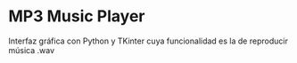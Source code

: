# MP3 Music Player
Interfaz gráfica con Python y TKinter cuya funcionalidad es la de reproducir música .wav
